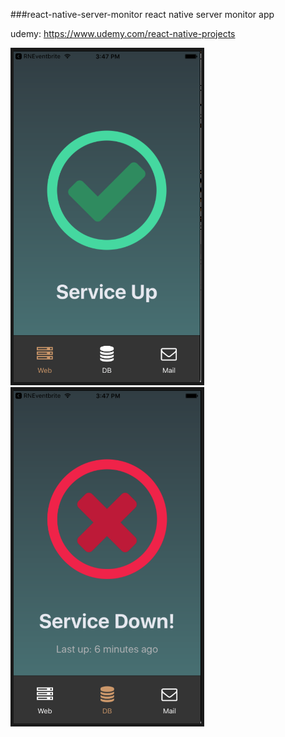 ###react-native-server-monitor
react native server monitor app

udemy:
https://www.udemy.com/react-native-projects

<img src="./readmeAssets/RNServerManager-web.png" alt="RNServerManager-web" border="5" width="300">

<img src="./readmeAssets/RNServerManager-db.png" alt="RNServerManager-db" border="5" width="300">
